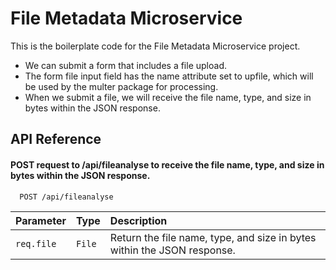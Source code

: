 # File Metadata Microservice

This is the boilerplate code for the File Metadata Microservice project.

- We can submit a form that includes a file upload.
- The form file input field has the name attribute set to upfile, which will be used by the multer package for processing.
- When we submit a file, we will receive the file name, type, and size in bytes within the JSON response.

## API Reference

#### POST request to /api/fileanalyse to receive the file name, type, and size in bytes within the JSON response.

```http
  POST /api/fileanalyse
```

| Parameter  | Type   | Description                                                             |
| :--------- | :----- | :---------------------------------------------------------------------- |
| `req.file` | `File` | Return the file name, type, and size in bytes within the JSON response. |
